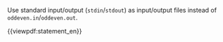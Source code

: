 Use standard input/output (`stdin`/`stdout`) as input/output files instead of `oddeven.in`/`oddeven.out`.

{{viewpdf:statement_en}}
